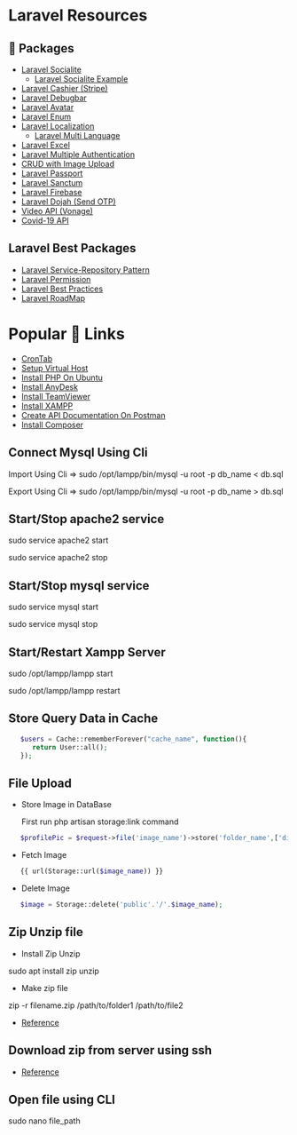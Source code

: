 
# Laravel Resources

## 🔗 Packages

 - [Laravel Socialite](https://laravel.com/docs/9.x/socialite)
    - [Laravel Socialite Example](https://techvblogs.com/blog/social-login-laravel-socialite)
 - [Laravel Cashier (Stripe)](https://laravel.com/docs/9.x/billing)
 - [Laravel Debugbar](https://packagist.org/packages/barryvdh/laravel-debugbar)
 - [Laravel Avatar](https://github.com/laravolt/avatar)
 - [Laravel Enum](https://laravel-news.com/laravel-enum-package-for-generating-enum-php-classes)
 - [Laravel Localization](https://github.com/spatie/laravel-translation-loader)
    - [Laravel Multi Language](https://dev.to/fadilxcoder/adding-multi-language-functionality-in-a-website-developed-in-laravel-4ech)
 - [Laravel Excel](https://docs.laravel-excel.com/3.1/getting-started/)
 - [Laravel Multiple Authentication](https://www.nicesnippets.com/blog/laravel-9-multiple-authentication-using-middleware)
 - [CRUD with Image Upload](https://docs.laravel-excel.com/3.1/getting-started/)
 - [Laravel Passport](https://blog.logrocket.com/laravel-passport-a-tutorial-and-example-build/)
 - [Laravel Sanctum](https://www.twilio.com/blog/build-restful-api-php-laravel-sanctum)
 - [Laravel Firebase](https://appdividend.com/2022/02/01/laravel-firebase-tutorial/)
 - [Laravel Dojah (Send OTP)](https://api-docs.dojah.io/reference/send-otp-1)
 - [Video API (Vonage)](https://www.vonage.com/communications-apis/video/features/)
 - [Covid-19 API](https://api.covid19api.com/country/india?from=2021-07-01T00:00:00Z&to=2021-08-01T00:00:00Z)

 ## Laravel Best Packages

- [Laravel Service-Repository Pattern](https://dev.to/saf1/implement-crud-with-laravel-service-repository-pattern-1dkl)
- [Laravel Permission](https://spatie.be/docs/laravel-permission/v5/introduction)
- [Laravel Best Practices](https://github.com/daxitzadafiya/laravel-best-practices)
- [Laravel RoadMap](https://github.com/LaravelDaily/Laravel-Roadmap-Learning-Path)

 # Popular 🔗 Links

 - [CronTab](https://crontab.guru/)
 - [Setup Virtual Host](https://ourcodeworld.com/articles/read/302/how-to-setup-a-virtual-host-locally-with-xampp-in-ubuntu)
 - [Install PHP On Ubuntu](https://tecadmin.net/install-php-ubuntu-20-04/)
 - [Install AnyDesk](https://computingforgeeks.com/how-to-install-anydesk-on-ubuntu/)
 - [Install TeamViewer](https://tecadmin.net/install-teamviewer-on-linux/)
 - [Install XAMPP](https://vitux.com/ubuntu-xampp/)
 - [Create API Documentation On Postman](https://www.softwaretestinghelp.com/postman-api-documentation/)
 - [Install Composer](https://linuxize.com/post/how-to-install-and-use-composer-on-ubuntu-18-04/)

## Connect Mysql Using Cli

Import Using Cli => sudo /opt/lampp/bin/mysql -u root -p db_name < db.sql

Export Using Cli => sudo /opt/lampp/bin/mysql -u root -p db_name > db.sql

## Start/Stop apache2 service

sudo service apache2 start

sudo service apache2 stop

## Start/Stop mysql service

sudo service mysql start

sudo service mysql stop

## Start/Restart Xampp Server

sudo /opt/lampp/lampp start

sudo /opt/lampp/lampp restart

## Store Query Data in Cache

```php
   $users = Cache::rememberForever("cache_name", function(){
      return User::all();
   });
```

## File Upload

- Store Image in DataBase

   First run php artisan storage:link command
   
```php
   $profilePic = $request->file('image_name')->store('folder_name',['disk' => 'public']);
```

- Fetch Image

```php
   {{ url(Storage::url($image_name)) }}
```

- Delete Image

```php
   $image = Storage::delete('public'.'/'.$image_name);
```

## Zip Unzip file 

- Install Zip Unzip

sudo apt install zip unzip

- Make zip file

zip -r filename.zip /path/to/folder1 /path/to/file2

- [Reference](https://www.cyberciti.biz/faq/how-to-zip-a-folder-in-ubuntu-linux/)

## Download zip from server using ssh

- [Reference](https://tecadmin.net/download-file-using-ssh/)

## Open file using CLI

sudo nano file_path


